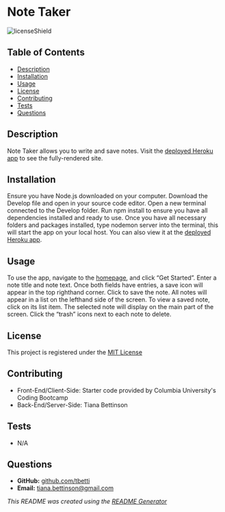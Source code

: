 # Note Taker
  ![licenseShield](https://img.shields.io/badge/license-MIT-yellow)
  
  ## Table of Contents
  * [Description](#description)
  * [Installation](#installation)
  * [Usage](#usage)
  * [License](#license)
  * [Contributing](#contributing)
  * [Tests](#tests)
  * [Questions](#questions)
  
  ## Description
  Note Taker allows you to write and save notes.  Visit the [deployed Heroku app](https://note-taker-bettinson.herokuapp.com/) to see the fully-rendered site.

  ## Installation
  Ensure you have Node.js downloaded on your computer. Download the Develop file and open in your source code editor.  Open a new terminal connected to the Develop folder.  Run npm install to ensure you have all dependencies installed and ready to use. Once you have all necessary folders and packages installed, type nodemon server into the terminal, this will start the app on your local host. You can also view it at the [deployed Heroku app](https://note-taker-bettinson.herokuapp.com/).

  ## Usage
  To use the app, navigate to the [homepage](https://note-taker-bettinson.herokuapp.com/), and click “Get Started”.  Enter a note title and note text.  Once both fields have entries, a save icon will appear in the top righthand corner. Click to save the note. All notes will appear in a list on the lefthand side of the screen. To view a saved note, click on its list item. The selected note will display on the main part of the screen.  Click the “trash” icons next to each note to delete.

  ## License
  This project is registered under the [MIT License](/LICENSE)

  ## Contributing
  * Front-End/Client-Side: Starter code provided by Columbia University's Coding Bootcamp
  *  Back-End/Server-Side: Tiana Bettinson
  
  ## Tests
  * N/A

  ## Questions
  * __GitHub:__ [github.com/tbetti](https://github.com/tbetti)
  * __Email:__ [tiana.bettinson@gmail.com](mailto:tiana.bettinson@gmail.com)
  
  _This README was created using the [README Generator](https://github.com/tbetti/readme-generator)_
